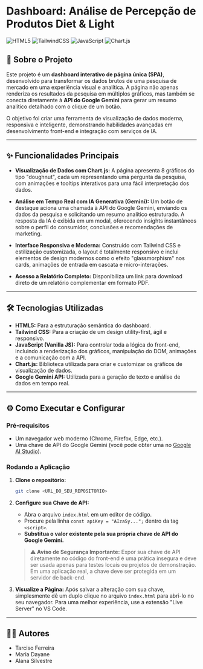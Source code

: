 # Dashboard: Análise de Percepção de Produtos Diet & Light

![HTML5](https://img.shields.io/badge/html5-%23E34F26.svg?style=for-the-badge&logo=html5&logoColor=white) ![TailwindCSS](https://img.shields.io/badge/tailwindcss-%2338B2AC.svg?style=for-the-badge&logo=tailwind-css&logoColor=white) ![JavaScript](https://img.shields.io/badge/javascript-%23323330.svg?style=for-the-badge&logo=javascript&logoColor=%23F7DF1E) ![Chart.js](https://img.shields.io/badge/chart.js-F5788D.svg?style=for-the-badge&logo=chart.js&logoColor=white)

## 📖 Sobre o Projeto

Este projeto é um **dashboard interativo de página única (SPA)**, desenvolvido para transformar os dados brutos de uma pesquisa de mercado em uma experiência visual e analítica. A página não apenas renderiza os resultados da pesquisa em múltiplos gráficos, mas também se conecta diretamente à **API do Google Gemini** para gerar um resumo analítico detalhado com o clique de um botão.

O objetivo foi criar uma ferramenta de visualização de dados moderna, responsiva e inteligente, demonstrando habilidades avançadas em desenvolvimento front-end e integração com serviços de IA.

---

## ✨ Funcionalidades Principais

-   **Visualização de Dados com Chart.js:**
    A página apresenta 8 gráficos do tipo "doughnut", cada um representando uma pergunta da pesquisa, com animações e tooltips interativos para uma fácil interpretação dos dados.

-   **Análise em Tempo Real com IA Generativa (Gemini):**
    Um botão de destaque aciona uma chamada à API do Google Gemini, enviando os dados da pesquisa e solicitando um resumo analítico estruturado. A resposta da IA é exibida em um modal, oferecendo insights instantâneos sobre o perfil do consumidor, conclusões e recomendações de marketing.

-   **Interface Responsiva e Moderna:**
    Construído com Tailwind CSS e estilização customizada, o layout é totalmente responsivo e inclui elementos de design modernos como o efeito "glassmorphism" nos cards, animações de entrada em cascata e micro-interações.

-   **Acesso a Relatório Completo:**
    Disponibiliza um link para download direto de um relatório complementar em formato PDF.

---

## 🛠️ Tecnologias Utilizadas

-   **HTML5:** Para a estruturação semântica do dashboard.
-   **Tailwind CSS:** Para a criação de um design utility-first, ágil e responsivo.
-   **JavaScript (Vanilla JS):** Para controlar toda a lógica do front-end, incluindo a renderização dos gráficos, manipulação do DOM, animações e a comunicação com a API.
-   **Chart.js:** Biblioteca utilizada para criar e customizar os gráficos de visualização de dados.
-   **Google Gemini API:** Utilizada para a geração de texto e análise de dados em tempo real.

---

## ⚙️ Como Executar e Configurar

### Pré-requisitos

-   Um navegador web moderno (Chrome, Firefox, Edge, etc.).
-   Uma chave de API do Google Gemini (você pode obter uma no [Google AI Studio](https://aistudio.google.com/)).

### Rodando a Aplicação

1.  **Clone o repositório:**
    ```bash
    git clone <URL_DO_SEU_REPOSITORIO>
    ```

2.  **Configure sua Chave de API:**
    -   Abra o arquivo `index.html` em um editor de código.
    -   Procure pela linha `const apiKey = "AIzaSy...";` dentro da tag `<script>`.
    -   **Substitua o valor existente pela sua própria chave de API do Google Gemini.**

    > **⚠️ Aviso de Segurança Importante:**
    > Expor sua chave de API diretamente no código do front-end é uma prática insegura e deve ser usada apenas para testes locais ou projetos de demonstração. Em uma aplicação real, a chave deve ser protegida em um servidor de back-end.

3.  **Visualize a Página:**
    Após salvar a alteração com sua chave, simplesmente dê um duplo clique no arquivo `index.html` para abri-lo no seu navegador. Para uma melhor experiência, use a extensão "Live Server" no VS Code.

---

## 👨‍💻 Autores

-   Tarciso Ferreira
-   Maria Dayane
-   Alana Silvestre

